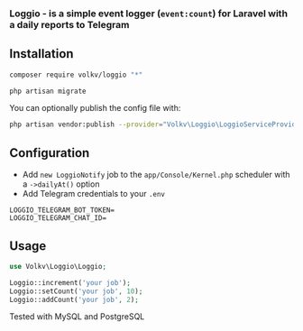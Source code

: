 ### Loggio - is a simple event logger (`event:count`) for Laravel with a daily reports to Telegram

## Installation

```bash
composer require volkv/loggio "*"
```

```bash
php artisan migrate
````

You can optionally publish the config file with:

```bash
php artisan vendor:publish --provider="Volkv\Loggio\LoggioServiceProvider"
```

## Configuration

* Add  `new LoggioNotify` job to the `app/Console/Kernel.php` scheduler with a `->dailyAt()` option
* Add Telegram credentials to your `.env`

```dotenv
LOGGIO_TELEGRAM_BOT_TOKEN=
LOGGIO_TELEGRAM_CHAT_ID=
```

## Usage

```php
use Volkv\Loggio\Loggio;

Loggio::increment('your job');
Loggio::setCount('your job', 10);
Loggio::addCount('your job', 2);
```

Tested with MySQL and PostgreSQL

